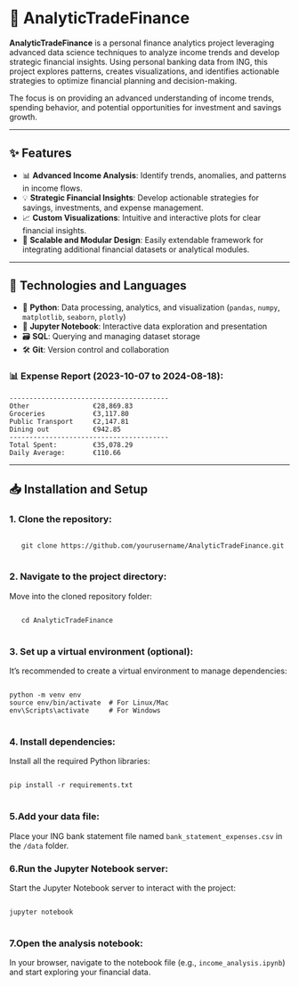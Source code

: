 # 🧮 AnalyticTradeFinance  

**AnalyticTradeFinance** is a personal finance analytics project leveraging advanced data science techniques to analyze income trends and develop strategic financial insights. Using personal banking data from ING, this project explores patterns, creates visualizations, and identifies actionable strategies to optimize financial planning and decision-making.  

The focus is on providing an advanced understanding of income trends, spending behavior, and potential opportunities for investment and savings growth.  

---

## ✨ Features  

- 📊 **Advanced Income Analysis**: Identify trends, anomalies, and patterns in income flows.  
- 💡 **Strategic Financial Insights**: Develop actionable strategies for savings, investments, and expense management.  
- 📈 **Custom Visualizations**: Intuitive and interactive plots for clear financial insights.  
- 🧩 **Scalable and Modular Design**: Easily extendable framework for integrating additional financial datasets or analytical modules.  

---

## 🔧 Technologies and Languages  

- 🐍 **Python**: Data processing, analytics, and visualization (`pandas`, `numpy`, `matplotlib`, `seaborn`, `plotly`)  
- 📓 **Jupyter Notebook**: Interactive data exploration and presentation  
- 🗃️ **SQL**: Querying and managing dataset storage  
- 🛠️ **Git**: Version control and collaboration  

### 📊 Expense Report (2023-10-07 to 2024-08-18):  

```plaintext
----------------------------------------
Other                €28,869.83
Groceries            €3,117.80
Public Transport     €2,147.81
Dining out           €942.85
----------------------------------------
Total Spent:         €35,078.29
Daily Average:       €110.66
```

---

## 📥 Installation and Setup  

<h3>1. Clone the repository:</h3>
<pre>
<code class="language-bash">
   git clone https://github.com/yourusername/AnalyticTradeFinance.git
</code>
</pre>

<h3>2. Navigate to the project directory:</h3>  
   Move into the cloned repository folder: 
<pre>
<code class="language-bash">
   cd AnalyticTradeFinance
</code>
</pre>

<h3>3. Set up a virtual environment (optional):</h3>
<p>It’s recommended to create a virtual environment to manage dependencies:</p>

<pre>
<code class="language-bash">
python -m venv env
source env/bin/activate  # For Linux/Mac
env\Scripts\activate     # For Windows
</code>
</pre>

<h3>4. Install dependencies:</h3>
<p>Install all the required Python libraries:</p>

<pre>
<code class="language-bash">
pip install -r requirements.txt
</code>
</pre>

<h3>5.Add your data file:</h3>
<p>Place your ING bank statement file named <code>bank_statement_expenses.csv</code> in the <code>/data</code> folder.</p>

<h3>6.Run the Jupyter Notebook server:</h3>
<p>Start the Jupyter Notebook server to interact with the project:</p>

<pre>
<code class="language-bash">
jupyter notebook
</code>
</pre>

<h3>7.Open the analysis notebook:</h3>
<p>In your browser, navigate to the notebook file (e.g., <code>income_analysis.ipynb</code>) and start exploring your financial data.</p>

  
  
